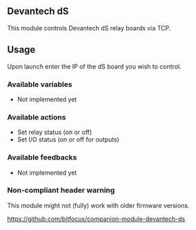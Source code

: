 ## Devantech dS

This module controls Devantech dS relay boards via TCP.

## Usage

Upon launch enter the IP of the dS board you wish to control.

### Available variables

- Not implemented yet

### Available actions

- Set relay status (on or off)
- Set I/O status (on or off for outputs)

### Available feedbacks

- Not implemented yet

### Non-compliant header warning

This module might not (fully) work with older firmware versions.

https://github.com/bitfocus/companion-module-devantech-ds
